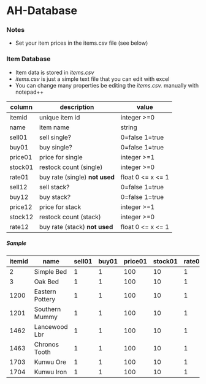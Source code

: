 # AH-Database


### Notes

* Set your item prices in the items.csv file (see below)


### Item Database

* Item data is stored in *items.csv*
* *items.csv* is just a simple text file that you can edit with excel
* You can change many properties be editing the *items.csv.* manually with notepad++

| column   | description                     | value             |
| ---------|---------------------------------|-------------------|
| itemid   | unique item id                  | integer >=0       |
| name     | item name                       | string            |
| sell01   | sell single?                    | 0=false 1=true    |
| buy01    | buy single?                     | 0=false 1=true    |
| price01  | price for single                | integer >=1       |
| stock01  | restock count (single)          | integer >=0       |
| rate01   | buy rate (single) **not used**  | float 0 <= x <= 1 |
| sell12   | sell stack?                     | 0=false 1=true    |
| buy12    | buy stack?                      | 0=false 1=true    |
| price12  | price for stack                 | integer >=1       |
| stock12  | restock count (stack)           | integer >=0       |
| rate12   | buy rate (stack) **not used**   | float 0 <= x <= 1 |


##### Sample

| itemid | name               | sell01 | buy01 | price01 | stock01 | rate01 | sell12 | buy12 | price12 | stock12 | rate12 |
|--------|--------------------|--------|-------|---------|---------|--------|--------|-------|---------|---------|--------|
| 2      | Simple Bed         | 1      | 1     | 100     | 10      | 1      | 0      | 1     | 100     | 5       | 1      |
| 3      | Oak Bed            | 1      | 1     | 100     | 10      | 1      | 0      | 1     | 100     | 5       | 1      |
| 1200   | Eastern Pottery    | 1      | 1     | 100     | 10      | 1      | 0      | 1     | 100     | 5       | 1      |
| 1201   | Southern Mummy     | 1      | 1     | 100     | 10      | 1      | 0      | 1     | 100     | 5       | 1      |
| 1462   | Lancewood Lbr      | 1      | 1     | 100     | 10      | 1      | 1      | 1     | 100     | 5       | 1      |
| 1463   | Chronos Tooth      | 1      | 1     | 100     | 10      | 1      | 1      | 1     | 100     | 5       | 1      |
| 1703   | Kunwu Ore          | 1      | 1     | 100     | 10      | 1      | 1      | 1     | 100     | 5       | 1      |
| 1704   | Kunwu Iron         | 1      | 1     | 100     | 10      | 1      | 1      | 1     | 100     | 5       | 1      |